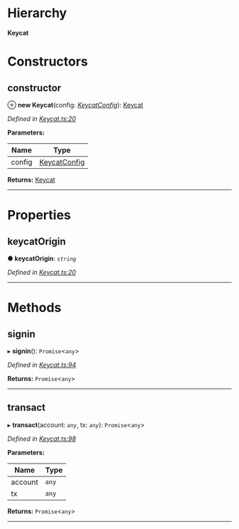 

# Hierarchy

**Keycat**

# Constructors

<a id="constructor"></a>

##  constructor

⊕ **new Keycat**(config: *[KeycatConfig](../interfaces/_keycat_interfaces_.keycatconfig.md)*): [Keycat](_keycat_.keycat.md)

*Defined in [Keycat.ts:20](https://github.com/EOSDAQ/keycatjs/blob/ba95fdc/src/Keycat.ts#L20)*

**Parameters:**

| Name | Type |
| ------ | ------ |
| config | [KeycatConfig](../interfaces/_keycat_interfaces_.keycatconfig.md) |

**Returns:** [Keycat](_keycat_.keycat.md)

___

# Properties

<a id="keycatorigin"></a>

##  keycatOrigin

**● keycatOrigin**: *`string`*

*Defined in [Keycat.ts:20](https://github.com/EOSDAQ/keycatjs/blob/ba95fdc/src/Keycat.ts#L20)*

___

# Methods

<a id="signin"></a>

##  signin

▸ **signin**(): `Promise`<`any`>

*Defined in [Keycat.ts:94](https://github.com/EOSDAQ/keycatjs/blob/ba95fdc/src/Keycat.ts#L94)*

**Returns:** `Promise`<`any`>

___
<a id="transact"></a>

##  transact

▸ **transact**(account: *`any`*, tx: *`any`*): `Promise`<`any`>

*Defined in [Keycat.ts:98](https://github.com/EOSDAQ/keycatjs/blob/ba95fdc/src/Keycat.ts#L98)*

**Parameters:**

| Name | Type |
| ------ | ------ |
| account | `any` |
| tx | `any` |

**Returns:** `Promise`<`any`>

___

